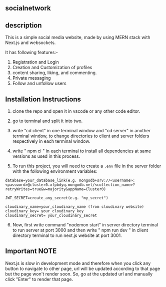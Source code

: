 ## socialnetwork

## description

This is a simple social media website, made by using MERN stack with Next.js and websockets. 

It has following features:-

1) Registration and Login 
2) Creation and Customization of profiles
3) content sharing, liking, and commenting.
4) Private messaging
5) Follow and unfollow users

## Installation Instructions

1) clone the repo and open it in vscode or any other code editor.

2) go to terminal and split it into two.

3) write "cd client" in one terminal window and "cd server" in another terminal window, to change directories to client and server folders respectively in each terminal window.

4) write " npm ci " in each terminal to install all dependencies at same versions as used in this process.

5) To run this project, you will need to create a `.env` file in the server folder with the following environment variables:

```plaintext
database=your_database_link(e.g. mongodb+srv://<username>:<password>@cluster0.xfpbdyq.mongodb.net/<collection_name>?retryWrites=true&w=majority&appName=Cluster0)

JWT_SECRET=create_any_secret(e.g. "my_secret")

cloudinary_name=your_cloudinary_name (from cloudinary website)
cloudinary_key= your_cloudinary_key
cloudinary_secret= your_cloudinary_secret

```
6) Now, first write command "nodemon start" in server directory terminal to run server at port 3000 and then write " npm run dev "  in client directory terminal to run next.js website at port 3001. 

## Important NOTE

Next.js is slow in development mode and therefore when you click any button to navigate to other page, url will be updated according to that page but the page won't render soon. So, go at the updated url and manually click "Enter" to render that page.






